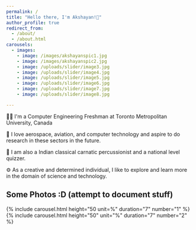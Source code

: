 ```yaml
---
permalink: /
title: "Hello there, I'm Akshayan!👋"
author_profile: true
redirect_from: 
  - /about/
  - /about.html
carousels:
  - images: 
    - image: /images/akshayanspic1.jpg
    - image: /images/akshayanspic2.jpg
    - image: /uploads/slider/image3.jpg
    - image: /uploads/slider/image4.jpg
    - image: /uploads/slider/image5.jpg
    - image: /uploads/slider/image6.jpg
    - image: /uploads/slider/image7.jpg
    - image: /uploads/slider/image8.jpg

---
```


👨‍💻 I'm a Computer Engineering Freshman at Toronto Metropolitan University, Canada

🚀 I love aerospace, aviation, and computer technology and aspire to do research in these sectors in the future.

🎵 I am also a Indian classical carnatic percussionist and a national level quizzer.

⚙️ As a creative and determined individual, I like to explore and learn more in the domain of science and technology.

## Some Photos :D (attempt to document stuff)

  {% include carousel.html height="50 unit=%"
duration="7" number="1" %}
  {% include carousel.html height="50" unit="%" 
duration="7" number="2" %}

